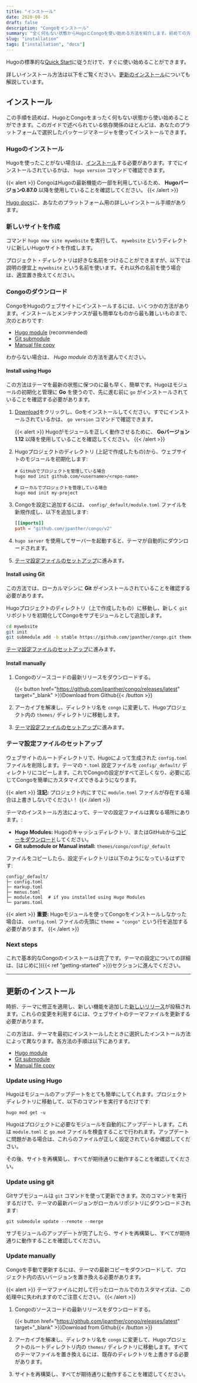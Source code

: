 ```yaml
---
title: "インストール"
date: 2020-08-16
draft: false
description: "Congoをインストール"
summary: "全く何もない状態からHugoとCongoを使い始める方法を紹介します。初めての方はここから始めるのが最適です。"
slug: "installation"
tags: ["installation", "docs"]
---
```


Hugoの標準的な[Quick Start](https://gohugo.io/getting-started/quick-start/)に従うだけで、すぐに使い始めることができます。

詳しいインストール方法は以下をご覧ください。[更新のインストール](#更新のインストール)についても解説しています。

## インストール

この手順を読めば、HugoとCongoをまったく何もない状態から使い始めることができます。このガイドで述べられている依存関係のほとんどは、あなたのプラットフォームで選択したパッケージマネージャを使ってインストールできます。

### Hugoのインストール

Hugoを使ったことがない場合は、[インストール](https://gohugo.io/getting-started/installing)する必要があります。すでにインストールされているかは、 `hugo version` コマンドで確認できます。

{{< alert >}}
CongoはHugoの最新機能の一部を利用しているため、 **Hugoバージョン0.87.0** 以降を使用していることを確認してください。
{{< /alert >}}

[Hugo docs](https://gohugo.io/getting-started/installing)に、あなたのプラットフォーム用の詳しいインストール手順があります。

### 新しいサイトを作成

コマンド `hugo new site mywebsite` を実行して、 `mywebsite` というディレクトリに新しいHugoサイトを作成します。

プロジェクト・ディレクトリは好きな名前をつけることができますが、以下では説明の便宜上 `mywebsite` という名前を使います。それ以外の名前を使う場合は、適宜置き換えてください。

### Congoのダウンロード

CongoをHugoのウェブサイトにインストールするには、いくつかの方法があります。インストールとメンテナンスが最も簡単なものから最も難しいものまで、次のとおりです:

- [Hugo module](#install-using-hugo) (recommended)
- [Git submodule](#install-using-git)
- [Manual file copy](#install-manually)

わからない場合は、 _Hugo module_ の方法を選んでください。

#### Install using Hugo

この方法はテーマを最新の状態に保つのに最も早く、簡単です。Hugoはモジュールの初期化と管理に **Go** を使うので、先に進む前に `go` がインストールされていることを確認する必要があります。

1. [Download](https://golang.org/dl/)をクリックし、Goをインストールしてください。すでにインストールされているかは、 `go version` コマンドで確認できます。

   {{< alert >}}
   Hugoがモジュールを正しく動作させるために、 **Goバージョン1.12** 以降を使用していることを確認してください。
   {{< /alert >}}

2. Hugoプロジェクトのディレクトリ (上記で作成したもの)から、ウェブサイトのモジュールを初期化します:

   ```shell
   # GitHubでプロジェクトを管理している場合
   hugo mod init github.com/<username>/<repo-name>

   # ローカルでプロジェクトを管理している場合
   hugo mod init my-project
   ```

3. Congoを設定に追加するには、 `config/_default/module.toml` ファイルを新規作成し、以下を追加します:

   ```toml
   [[imports]]
   path = "github.com/jpanther/congo/v2"
   ```

4. `hugo server` を使用してサーバーを起動すると、テーマが自動的にダウンロードされます。
5. [テーマ設定ファイルのセットアップ](#テーマ設定ファイルのセットアップ)に進みます。

#### Install using Git

この方法では、ローカルマシンに **Git** がインストールされていることを確認する必要があります。

Hugoプロジェクトのディレクトリ（上で作成したもの）に移動し、新しく `git` リポジトリを初期化してCongoをサブモジュールとして追加します。

```bash
cd mywebsite
git init
git submodule add -b stable https://github.com/jpanther/congo.git themes/congo
```

[テーマ設定ファイルのセットアップ](#テーマ設定ファイルのセットアップ)に進みます。

#### Install manually

1. Congoのソースコードの最新リリースをダウンロードする。

   {{< button href="https://github.com/jpanther/congo/releases/latest" target="_blank" >}}Download from Github{{< /button >}}

2. アーカイブを解凍し、ディレクトリ名を `congo` に変更して、Hugoプロジェクト内の `themes/` ディレクトリに移動します。
3. [テーマ設定ファイルのセットアップ](#テーマ設定ファイルのセットアップ)に進みます。

### テーマ設定ファイルのセットアップ

ウェブサイトのルートディレクトリで、Hugoによって生成された `config.toml` ファイルを削除します。テーマの `*.toml` 設定ファイルを `config/_default/` ディレクトリにコピーします。これでCongoの設定がすべて正しくなり、必要に応じてCongoを簡単にカスタマイズできるようになります。

{{< alert >}}
**注記:** プロジェクト内にすでに `module.toml` ファイルが存在する場合は上書きしないでください！
{{< /alert >}}

テーマのインストール方法によって、テーマの設定ファイルは異なる場所にあります。:

- **Hugo Modules:** Hugoのキャッシュディレクトリ、またはGitHubから[コピーをダウンロード](https://minhaskamal.github.io/DownGit/#/home?url=https://github.com/jpanther/congo/tree/stable/config/_default)してください。
- **Git submodule or Manual install:** `themes/congo/config/_default`

ファイルをコピーしたら、設定ディレクトリは以下のようになっているはずです:

```shell
config/_default/
├─ config.toml
├─ markup.toml
├─ menus.toml
├─ module.toml  # if you installed using Hugo Modules
└─ params.toml
```

{{< alert >}}
**重要:** Hugoモジュールを使ってCongoをインストールしなかった場合は、 `config.toml` ファイルの先頭に `theme = "congo"` という行を追加する必要があります。
{{< /alert >}}

### Next steps

これで基本的なCongoのインストールは完了です。テーマの設定についての詳細は、[はじめに]({{< ref "getting-started" >}})セクションに進んでください。

---

## 更新のインストール

時折、テーマに修正を適用し、新しい機能を追加した[新しいリリース](https://github.com/jpanther/congo/releases)が投稿されます。これらの変更を利用するには、ウェブサイトのテーマファイルを更新する必要があります。

この方法は、テーマを最初にインストールしたときに選択したインストール方法によって異なります。各方法の手順は以下にあります。

- [Hugo module](#update-using-hugo)
- [Git submodule](#update-using-git)
- [Manual file copy](#update-manually)

### Update using Hugo

Hugoはモジュールのアップデートをとても簡単にしてくれます。プロジェクトディレクトリに移動して、以下のコマンドを実行するだけです:

```shell
hugo mod get -u
```

Hugoはプロジェクトに必要なモジュールを自動的にアップデートします。これは `module.toml` と `go.mod` ファイルを検査することで行われます。アップデートに問題がある場合は、これらのファイルが正しく設定されているか確認してください。

その後、サイトを再構築し、すべてが期待通りに動作することを確認してください。

### Update using git

Gitサブモジュールは `git` コマンドを使って更新できます。次のコマンドを実行するだけで、テーマの最新バージョンがローカルリポジトリにダウンロードされます:

```shell
git submodule update --remote --merge
```

サブモジュールのアップデートが完了したら、サイトを再構築し、すべてが期待通りに動作することを確認してください。

### Update manually

Congoを手動で更新するには、テーマの最新コピーをダウンロードして、プロジェクト内の古いバージョンを置き換える必要があります。

{{< alert >}}
テーマファイルに対して行ったローカルでのカスタマイズは、この処理中に失われますのでご注意ください。
{{< /alert >}}

1. Congoのソースコードの最新リリースをダウンロードする。

   {{< button href="https://github.com/jpanther/congo/releases/latest" target="_blank" >}}Download from Github{{< /button >}}

2. アーカイブを解凍し、ディレクトリ名を `congo` に変更して、Hugoプロジェクトのルートディレクトリ内の `themes/` ディレクトリに移動します。すべてのテーマファイルを置き換えるには、既存のディレクトリを上書きする必要があります。

3. サイトを再構築し、すべてが期待通りに動作することを確認してください。

